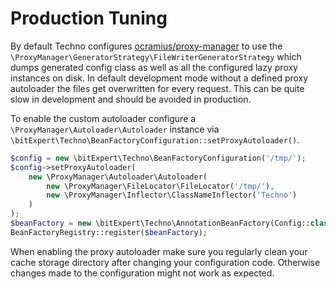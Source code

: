 # Production Tuning

By default Techno configures [ocramius/proxy-manager](https://github.com/Ocramius/ProxyManager) to use the `\ProxyManager\GeneratorStrategy\FileWriterGeneratorStrategy`
which dumps generated config class as well as all the configured lazy
proxy instances on disk. In default development mode without a defined
proxy autoloader the files get overwritten for every request. This can
be quite slow in development and should be avoided in production.

To enable the custom autoloader configure a `\ProxyManager\Autoloader\Autoloader`
instance via `\bitExpert\Techno\BeanFactoryConfiguration::setProxyAutoloader()`.

```php
$config = new \bitExpert\Techno\BeanFactoryConfiguration('/tmp/');
$config->setProxyAutoloader(
    new \ProxyManager\Autoloader\Autoloader(
        new \ProxyManager\FileLocator\FileLocator('/tmp/'),
        new \ProxyManager\Inflector\ClassNameInflector('Techno')
    )
);
$beanFactory = new \bitExpert\Techno\AnnotationBeanFactory(Config::class, [], $config);
BeanFactoryRegistry::register($beanFactory);
```

When enabling the proxy autoloader make sure you regularly clean your cache
storage directory after changing your configuration code. Otherwise
changes made to the configuration might not work as expected.
